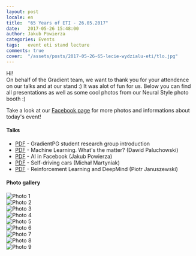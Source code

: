 ```yaml
---
layout: post
locale: en
title:  "65 Years of ETI - 26.05.2017"
date:   2017-05-26 15:48:00
author: Jakub Powierza
categories: Events
tags:	event eti stand lecture
comments: true
cover:  "/assets/posts/2017-05-26-65-lecie-wydzialu-eti/tlo.jpg"
---
```


Hi!  
On behalf of the Gradient team, we want to thank you for your attendence on our talks and at our stand :) It was alot of fun for us. Below you can find all presentations as well as some cool photos from our Neural Style photo booth :)

Take a look at our [Facebook page](http://facebook.com/GradientPG/) for more photos and informations about today's event!

#### Talks
- [<i class="fa fa-file-pdf-o" aria-hidden="true"></i> PDF](/pliki/pdf/2017-05-26-65-lecie-wydzialu-eti/Przedstawienie_Kola_Naukowego.pdf) - GradientPG student research group introduction
- [<i class="fa fa-file-pdf-o" aria-hidden="true"></i> PDF](/pliki/pdf/2017-05-26-65-lecie-wydzialu-eti/Uczenie_Maszynowe.pdf) - Machine Learning. What's the matter? (Dawid Paluchowski)
- [<i class="fa fa-file-pdf-o" aria-hidden="true"></i> PDF](/pliki/pdf/2017-05-26-65-lecie-wydzialu-eti/Facebook.pdf) - AI in Facebook (Jakub Powierza)
- [<i class="fa fa-file-pdf-o" aria-hidden="true"></i> PDF](/pliki/pdf/2017-05-26-65-lecie-wydzialu-eti/Autonomiczne_Pojazdy.pdf) - Self-driving cars (Michał Martyniak)
- [<i class="fa fa-file-pdf-o" aria-hidden="true"></i> PDF](/pliki/pdf/2017-05-26-65-lecie-wydzialu-eti/Reinforcement_Learning_DeepMind.pdf) -  Reinforcement Learning and DeepMind (Piotr Januszewski)

#### Photo gallery
![Photo 1](/pliki/jpg/2017-05-26-65-lecie-wydzialu-eti/Image1.jpg)  
![Photo 2](/pliki/jpg/2017-05-26-65-lecie-wydzialu-eti/Image2.jpg)  
![Photo 3](/pliki/jpg/2017-05-26-65-lecie-wydzialu-eti/Image3.jpg)  
![Photo 4](/pliki/jpg/2017-05-26-65-lecie-wydzialu-eti/Image4.jpg)  
![Photo 5](/pliki/jpg/2017-05-26-65-lecie-wydzialu-eti/Image5.jpg)  
![Photo 6](/pliki/jpg/2017-05-26-65-lecie-wydzialu-eti/Image6.jpg)  
![Photo 7](/pliki/jpg/2017-05-26-65-lecie-wydzialu-eti/Image7.jpg)  
![Photo 8](/pliki/jpg/2017-05-26-65-lecie-wydzialu-eti/Image8.jpg)  
![Photo 9](/pliki/jpg/2017-05-26-65-lecie-wydzialu-eti/Image9.jpg)  
